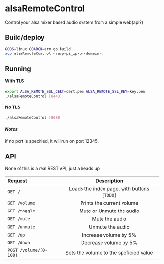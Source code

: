 # alsaRemoteControl
Control your alsa mixer based audio system from a simple web(api?)

## Build/deploy
```sh
GOOS=linux GOARCH=arm go build .
scp alsaRemoteControl <rasp-pi_ip-or-domain>:
```

## Running
#### With TLS
```sh
export ALSA_REMOTE_SSL_CERT=cert.pem ALSA_REMOTE_SSL_KEY=key.pem
./alsaRemoteControl [8443]
```
#### No TLS
```sh
./alsaRemoteControl [8080]
```

##### Notes
if no port is specified, it will run on port 12345.


## API
None of this is a real REST API, just a heads up

|Request|Description|
|:-------|:-----------:|
|`GET /` | Loads the index page, with buttons \[`TODO`\] |
|`GET /volume` | Prints the current volume |
|`GET /toggle` | Mute or Unmute the audio |
|`GET /mute`   | Mute the audio |
|`GET /unmute` | Unmute the audio |
|`GET /up`     | Increase volume by 5% |
|`GET /down`   | Decrease volume by 5% |
|`POST /volume/(0-100)` | Sets the volume to the speficied value |